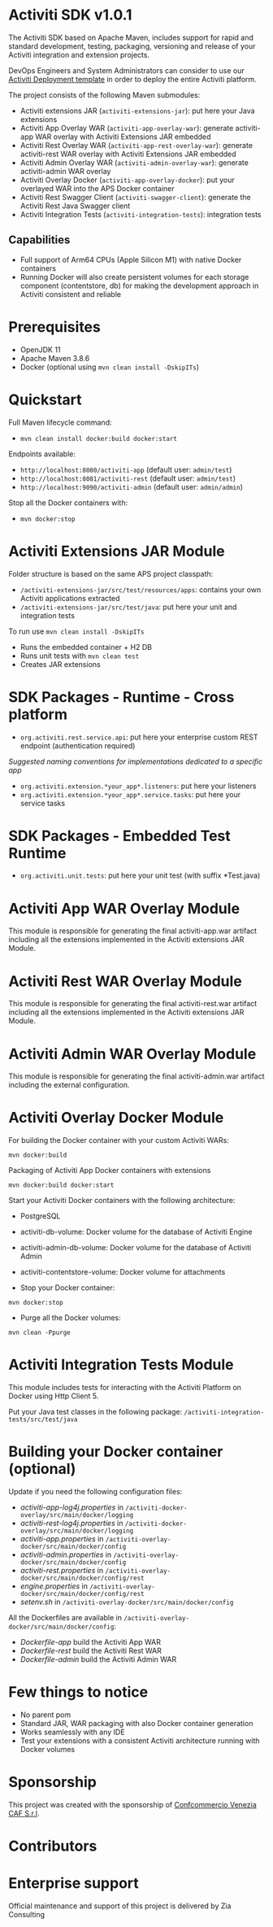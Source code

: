 # Activiti SDK v1.0.1

The Activiti SDK based on Apache Maven, includes support for rapid and standard development, testing, packaging, versioning and release of your Activiti integration and extension projects.

DevOps Engineers and System Administrators can consider to use our [Activiti Deployment template](https://github.com/OpenPj/activiti-deployment) in order to deploy the entire Activiti platform.

The project consists of the following Maven submodules:

 * Activiti extensions JAR (`activiti-extensions-jar`): put here your Java extensions
 * Activiti App Overlay WAR (`activiti-app-overlay-war`): generate activiti-app WAR overlay with Activiti Extensions JAR embedded
 * Activiti Rest Overlay WAR (`activiti-app-rest-overlay-war`): generate activiti-rest WAR overlay with Activiti Extensions JAR embedded
 * Activiti Admin Overlay WAR (`activiti-admin-overlay-war`): generate activiti-admin WAR overlay
 * Activiti Overlay Docker (`activiti-app-overlay-docker`): put your overlayed WAR into the APS Docker container
 * Activiti Rest Swagger Client (`activiti-swagger-client`): generate the Activiti Rest Java Swagger client
 * Activiti Integration Tests (`activiti-integration-tests`): integration tests

## Capabilities
 * Full support of Arm64 CPUs (Apple Silicon M1) with native Docker containers
 * Running Docker will also create persistent volumes for each storage component (contentstore, db) for making the development approach in Activiti consistent and reliable

# Prerequisites
 * OpenJDK 11
 * Apache Maven 3.8.6
 * Docker (optional using `mvn clean install -DskipITs`)

# Quickstart

Full Maven lifecycle command:

 * `mvn clean install docker:build docker:start`
 
Endpoints available:

 * `http://localhost:8080/activiti-app` (default user: `admin/test`)
 * `http://localhost:8081/activiti-rest` (default user: `admin/test`)
 * `http://localhost:9090/activiti-admin` (default user: `admin/admin`)
 
Stop all the Docker containers with:
 
 * `mvn docker:stop`


# Activiti Extensions JAR Module

Folder structure is based on the same APS project classpath:
 * `/activiti-extensions-jar/src/test/resources/apps`: contains your own Activiti applications extracted
 * `/activiti-extensions-jar/src/test/java`: put here your unit and integration tests
 
To run use `mvn clean install -DskipITs`

 * Runs the embedded container + H2 DB 
 * Runs unit tests with `mvn clean test`
 * Creates JAR extensions
 
# SDK Packages - Runtime - Cross platform
 * `org.activiti.rest.service.api`: put here your enterprise custom REST endpoint (authentication required)
 
*Suggested naming conventions for implementations dedicated to a specific app*

 * `org.activiti.extension.*your_app*.listeners`: put here your listeners
 * `org.activiti.extension.*your_app*.service.tasks`: put here your service tasks

# SDK Packages - Embedded Test Runtime

 * `org.activiti.unit.tests`: put here your unit test (with suffix *Test.java)

# Activiti App WAR Overlay Module

This module is responsible for generating the final activiti-app.war artifact including all the extensions implemented in the Activiti extensions JAR Module.

# Activiti Rest WAR Overlay Module

This module is responsible for generating the final activiti-rest.war artifact including all the extensions implemented in the Activiti extensions JAR Module.

# Activiti Admin WAR Overlay Module

This module is responsible for generating the final activiti-admin.war artifact including the external configuration.

# Activiti Overlay Docker Module

For building the Docker container with your custom Activiti WARs:

`mvn docker:build`

Packaging of Activiti App Docker containers with extensions
 
`mvn docker:build docker:start`

Start your Activiti Docker containers with the following architecture:

  * PostgreSQL
  * activiti-db-volume: Docker volume for the database of Activiti Engine
  * activiti-admin-db-volume: Docker volume for the database of Activiti Admin
  * activiti-contentstore-volume: Docker volume for attachments

  * Stop your Docker container:

`mvn docker:stop`

  * Purge all the Docker volumes:
  
`mvn clean -Ppurge`

# Activiti Integration Tests Module
This module includes tests for interacting with the Activiti Platform on Docker using Http Client 5.

Put your Java test classes in the following package:
`/activiti-integration-tests/src/test/java`


# Building your Docker container (optional)
Update if you need the following configuration files:
 * _activiti-app-log4j.properties_  in `/activiti-docker-overlay/src/main/docker/logging`
 * _activiti-rest-log4j.properties_  in `/activiti-docker-overlay/src/main/docker/logging`
 * _activiti-app.properties_  in `/activiti-overlay-docker/src/main/docker/config`
 * _activiti-admin.properties_  in `/activiti-overlay-docker/src/main/docker/config`
 * _activiti-rest.properties_  in `/activiti-overlay-docker/src/main/docker/config/rest`
 * _engine.properties_  in `/activiti-overlay-docker/src/main/docker/config/rest`
 * _setenv.sh_  in `/activiti-overlay-docker/src/main/docker/config`
 
 All the Dockerfiles are available in `/activiti-overlay-docker/src/main/docker/config`:
 * _Dockerfile-app_  build the Activiti App WAR
 * _Dockerfile-rest_  build the Activiti Rest WAR
 * _Dockerfile-admin_  build the Activiti Admin WAR  
 

# Few things to notice

 * No parent pom
 * Standard JAR, WAR packaging with also Docker container generation
 * Works seamlessly with any IDE
 * Test your extensions with a consistent Activiti architecture running with Docker volumes

# Sponsorship
This project was created with the sponsorship of [Confcommercio Venezia CAF S.r.l](https://www.confcommercioveneziacaf.it).

# Contributors

# Enterprise support
Official maintenance and support of this project is delivered by Zia Consulting
